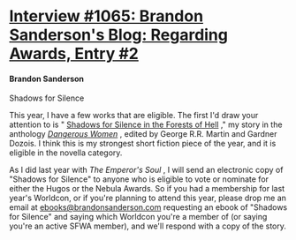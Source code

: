 # [Interview #1065: Brandon Sanderson's Blog: Regarding Awards, Entry #2](https://www.theoryland.com/intvmain.php?i=1065#2)

#### Brandon Sanderson

Shadows for Silence

This year, I have a few works that are eligible. The first I'd draw your attention to is "
[Shadows for Silence in the Forests of Hell](http://brandonsanderson.com/shadows-for-silence-in-the-forests-of-hell/)
," my story in the anthology
[*Dangerous Women*](http://brandonsanderson.com/shadows-for-silence-in-the-forests-of-hell/)
, edited by George R.R. Martin and Gardner Dozois. I think this is my strongest short fiction piece of the year, and it is eligible in the novella category.

As I did last year with
*The Emperor's Soul*
, I will send an electronic copy of "Shadows for Silence" to anyone who is eligible to vote or nominate for either the Hugos or the Nebula Awards. So if you had a membership for last year's Worldcon, or if you're planning to attend this year, please drop me an email at ebooks@brandonsanderson.com requesting an ebook of "Shadows for Silence" and saying which Worldcon you're a member of (or saying you're an active SFWA member), and we'll respond with a copy of the story.

